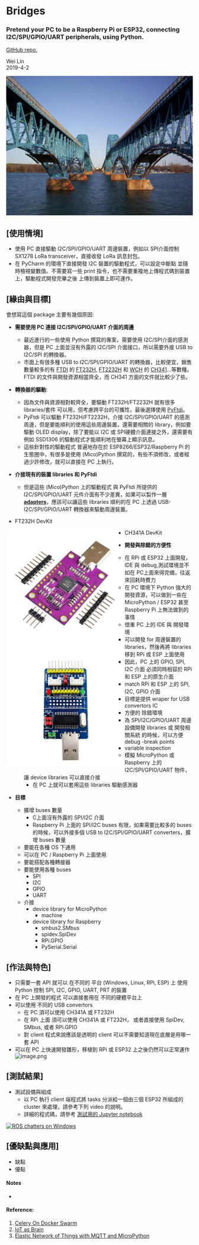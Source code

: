 
# Bridges 

### Pretend your PC to be a Raspberry Pi or ESP32, connecting I2C/SPI/GPIO/UART peripherals, using Python. 


[GitHub repo.](https://github.com/Wei1234c/Bridges)

Wei Lin  
2019-4-2

![Bridges](https://raw.githubusercontent.com/Wei1234c/Bridges/master/jpgs/Between_the_Grand_Island_bridges.jpg)  

## [使用情境]
- 使用 PC 直接驅動  I2C/SPI/GPIO/UART 周邊裝置，例如以 SPI介面控制 SX1278 LoRa transceiver，直接收發 LoRa 訊息封包。
- 在 PyCharm 的環境下直接開發 I2C 裝置的驅動程式，可以設定中斷點 並隨時檢視變數值。不需要寫一些 print 指令，也不需要重複地上傳程式碼到裝置上，驅動程式開發完畢之後 上傳到裝置上即可運作。

## [緣由與目標]
會想寫這個 package 主要有幾個原因:  

- **需要使用 PC 連接 I2C/SPI/GPIO/UART 介面的周邊**
    - 最近進行的一些使用 Python 撰寫的專案，需要使用 I2C/SPI介面的感測器，但是 PC 上面並沒有外露的 I2C/SPI 介面接口，所以需要外接 USB to I2C/SPI 的轉換器。
    - 市面上有很多種 USB to I2C/SPI/GPIO/UART 的轉換器，比較便宜，銷售數量較多的有 [FTDI](https://www.ftdichip.com/) 的 [FT232H](https://www.ftdichip.com/Products/ICs/FT232H.htm), [FT2232H](https://www.ftdichip.com/Products/ICs/FT2232H.htm) 和 [WCH](http://www.wch.cn/) 的 [CH341](http://www.wch.cn/products/CH341.html)...等數種。 FTDI 的文件與開發資源相當齊全，而 CH341 方面的文件就比較少了些。  
- **轉換器的驅動**:
    - 因為文件與資源相對較齊全，要驅動 FT232H/FT2232H 就有很多 libraries/套件 可以用，但考慮跨平台的可攜性，最後選擇使用 [PyFtdi](http://eblot.github.io/pyftdi/)。
    - PyFtdi 可以驅動 FT232H/FT2232H，介接 I2C/SPI/GPIO/UART 的感測周邊，但是要能順利的使用這些周邊裝置，還需要相關的 library，例如要驅動 OLED display，除了要能以 I2C 或 SPI硬體介面連接之外，還需要有例如 SSD1306 的驅動程式才能順利地在螢幕上顯示訊息。
    - 這些針對性的驅動程式 普遍地存在於 ESP8266/ESP32/Raspberry Pi 的生態圈中，有很多是使用 (Mico)Python 撰寫的，有些不須修改，或者經過少許修改，就可以直接在 PC 上執行。
- **介接現有的裝置 libraries 和 PyFtdi**
    - 但是這些 (Mico)Python 上的驅動程式 與 PyFtdi 所提供的 I2C/SPI/GPIO/UART 元件介面有不少差異，如果可以製作一層 **[adapters](https://en.wikipedia.org/wiki/Adapter_pattern)**，應該可以讓這些 libraries 順利的在 PC 上透過 USB-I2C/SPI/GPIO/UART 轉換器來驅動周邊裝置。

- FT232H DevKit</br>  
 <p><img src='https://raw.githubusercontent.com/Wei1234c/Bridges/master/jpgs/FT232H.jpg'  width="320" align="left"></p>  

- CH341A DevKit</br>  
 <p><img src='https://raw.githubusercontent.com/Wei1234c/Bridges/master/jpgs/CH341a.jpg'  width="320" align="left"></p>  

- **開發與除錯的方便性**
    - 在 RPi 或 ESP32 上面開發，IDE 與 debug,測試環境並不如在 PC上面來得完備，往返來回耗時費力
    - 在 PC 環境下 Python 強大的開發資源，可以做到一些在 MicroPython / ESP32 甚至 Raspberry Pi 上無法做到的事情
    - 借重 PC 上的 IDE 與 開發環境
        - 可以開發 for 周邊裝置的 libraries，然後再將 libraries 移到 RPi 或 ESP 上面使用
        - 因此，PC 上的 GPIO, SPI, I2C 介面 必須同時相容於 RPi 和 ESP 上的原生介面
        - match RPi 和 ESP 上的 SPI, I2C, GPIO 介面
        - 目標是提供 wraper for USB convertors IC
        - 方便的 除錯環境
            - 為 SPI/I2C/GPIO/UART 周邊設備開發 libraries 或 開發相關系統 的時候，可以方便 debug
                -break points
                - variable inspection
    - 模擬 MicroPython 或 Raspberry 上的 I2C/SPI/GPIO/UART 物件，讓 device libraries 可以直接介接
        - 在 PC 上就可以套用這些 libraries 驅動感測器 
        

- **目標**
 
  - 擴增 buses 數量
      - C上面沒有外露的 SPI/I2C 介面
      - Raspberry Pi 上面的 SPI/I2C buses 有限，如果需要比較多的 buses 的時候，可以外接多個 USB to I2C/SPI/GPIO/UART converters，擴增 buses 數量 
  - 要能在各種 OS 下通用 
  - 可以在 PC / Raspberry Pi 上面使用
  - 要能搭配各種轉接器
  - 要能使用各種 buses 
      - SPI
      - I2C      
      - GPIO
      - UART
  - 介接
      - device library for MicroPython
          - machine 
      - device library for Raspberry
          - smbus2.SMbus
          - spidev.SpiDev
          - RPi.GPIO
          - PySerial.Serial 
          
          
                
## [作法與特色]

- 只需要一套 API 就可以 在不同的 平台 (Windows, Linux, RPi, ESP) 上 使用 Python 控制 SPI, I2C, GPIO, UART, PRT 的裝置
- 在 PC 上開發的程式 可以直接套用在 不同的硬體平台上
- 可以使用 不同的 USB convertors
    - 在 PC 須可以使用 CH341A 或 FT232H
    - 在 RPi 上面 須可以使用 CH341A 或 FT232H， 或者直接使用 SpiDev, SMbus, 或者 RPi.GPIO
    - 對 client 程式來說應該是透明的 client 可以不需要知道現在底層是用哪一套 API
- 可以在 PC 上快速開發雛形，移植到 RPi 或 ESP32 上之後仍然可以正常運作![image.png](attachment:image.png)

 
 

 
## [測試結果]
- 測試設備與組成
  - 以 PC 執行 client 端程式將 tasks 分派給一個由三個 ESP32 所組成的 cluster 來處理，請參考下列 video 的說明。
  - 詳細的程式碼，請參考 [測試用的 Jupyter notebook](https://github.com/Wei1234c/Broccoli/blob/master/notebooks/demo/mini%20cluster%20test.ipynb)   
 
 
[![ROS chatters on Windows](https://raw.githubusercontent.com/Wei1234c/Broccoli/master/jpgs/youtube.jpeg)](https://youtu.be/LbiSnh8w1kM)  



## [優缺點與應用]
- 缺點
- 優點


#### Notes
- 


#### Reference:  
  1. [Celery On Docker Swarm](https://github.com/Wei1234c/CeleryOnDockerSwarm/blob/master/celery_projects/CeleryOnDockerSwarm.md)   
  1. [IoT as Brain](https://github.com/Wei1234c/IOTasBrain)   
  1. [Elastic Network of Things with MQTT and MicroPython](https://github.com/Wei1234c/Elastic_Network_of_Things_with_MQTT_and_MicroPython)


```python

```
